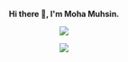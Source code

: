 <div align="center">
  
<strong> Hi there 👋, I'm Moha Muhsin. <br/>
 
<!--<u>The Go-to Developer Who Gets Things done.</u> </strong> -->

![](https://komarev.com/ghpvc/?username=mohamuhsin)

<!--![](https://github-readme-stats.vercel.app/api?username=mohamuhsin&theme=highcontrast&hide_border=false&include_all_commits=false&count_private=false)<br/> -->

<!--![](https://github-readme-streak-stats.herokuapp.com/?user=mohamuhsin&theme=highcontrast&hide_border=false)<br/> -->

![](https://github-readme-stats.vercel.app/api/top-langs/?username=mohamuhsin&theme=highcontrast&hide_border=false&include_all_commits=false&count_private=false&layout=compact)
</div>

